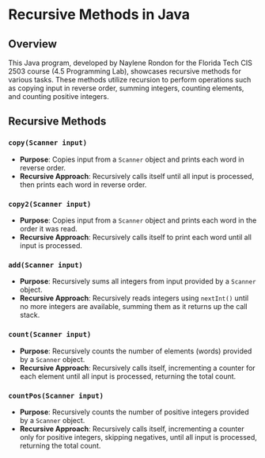# Recursive Methods in Java

## Overview

This Java program, developed by Naylene Rondon for the Florida Tech CIS 2503 course (4.5 Programming Lab), showcases recursive methods for various tasks. These methods utilize recursion to perform operations such as copying input in reverse order, summing integers, counting elements, and counting positive integers.

## Recursive Methods

### `copy(Scanner input)`

- **Purpose**: Copies input from a `Scanner` object and prints each word in reverse order.
- **Recursive Approach**: Recursively calls itself until all input is processed, then prints each word in reverse order.

### `copy2(Scanner input)`

- **Purpose**: Copies input from a `Scanner` object and prints each word in the order it was read.
- **Recursive Approach**: Recursively calls itself to print each word until all input is processed.

### `add(Scanner input)`

- **Purpose**: Recursively sums all integers from input provided by a `Scanner` object.
- **Recursive Approach**: Recursively reads integers using `nextInt()` until no more integers are available, summing them as it returns up the call stack.

### `count(Scanner input)`

- **Purpose**: Recursively counts the number of elements (words) provided by a `Scanner` object.
- **Recursive Approach**: Recursively calls itself, incrementing a counter for each element until all input is processed, returning the total count.

### `countPos(Scanner input)`

- **Purpose**: Recursively counts the number of positive integers provided by a `Scanner` object.
- **Recursive Approach**: Recursively calls itself, incrementing a counter only for positive integers, skipping negatives, until all input is processed, returning the total count.
